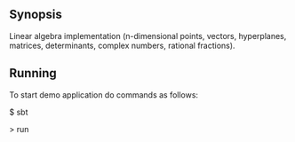 ## Synopsis

Linear algebra implementation (n-dimensional points, vectors, hyperplanes, matrices, determinants, complex numbers, rational fractions).
  
## Running

To start demo application do commands as follows:

$ sbt    
    
\> run

 
